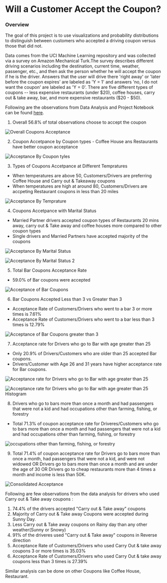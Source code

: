 # Will a Customer Accept the Coupon?

### Overview 
The goal of this project is to use visualizations and probability distributions to distinguish between customers who accepted a driving coupon versus those that did not.

Data comes from the UCI Machine Learning repository and was collected via a survey on Amazon Mechanical Turk.The survey describes different driving scenarios including the destination, current time, weather, passenger, etc., and then ask the person whether he will accept the coupon if he is the driver. Answers that the user will drive there 'right away' or 'later before the coupon expires' are labeled as 'Y = 1' and answers 'no, I do not want the coupon' are labeled as 'Y = 0'. There are five different types of coupons -- less expensive restaurants (under $20), coffee houses, carry out & take away, bar, and more expensive restaurants ($20 - $50).

Following are the observations from Data Analysis and Project Notebook can be found [here](./prompt.ipynb).

1. Overall 56.8% of total observations choose to accept the coupon

![Overall Coupons Acceptance](./images/Overall_Acceptance.png)

2. Coupon Accetpance by Coupon types - Coffee House ans Restaurants have better coupon acceptance 

![Acceptance By Coupon tyles](./images/Acceptance_by_coupon_types.png)

3. Types of Coupons Accetpance at Different Tempratures 
- When temperatures are above 50, Customers/Drivers are preferring Coffee House and Carry out & Takeaway coupons
- When temperatures are high at around 80, Customers/Drivers are accpeting Restaurant coupons in less than 20 miles

![Acceptance By Temprature](./images/Acceptance_by_temprature.png)

4. Coupons Accetpance with Marital Status
- Married Partner drivers accepted coupon types of Restaurants 20 mins away, carry out & Take away and coffee houses more compared to other coupon types
- Single drivers and Married Partners have accepted majority of the coupons

![Acceptance By Marital Status](./images/Acceptance_by_Marital_Status.png)

![Acceptance By Marital Status 2](./images/Acceptance_by_Marital_Status1.png)

5. Total Bar Coupons Acceptance Rate

- 59.0% of Bar coupons were accepted

![Acceptance of Bar Coupons](./images/Total_Bar_Coupons_Accepted.png)

6. Bar Coupons Accepted Less than 3 vs Greater than 3

- Acceptance Rate of Customers/Drivers who went to a bar 3 or more times is 7.61%
- Acceptance Rate of Customers/Drivers who went to a bar less than 3 times is 12.79%

![Acceptance of Bar Coupons greater than 3](./images/Acceptance_Greater_than_3.png)

7. Acceptance rate for Drivers who go to Bar with age greater than 25

- Only 20.9% of Drivers/Customers who are older than 25 accepted Bar coupons.
- Drivers/Customer with Age 26 and 31 years have higher acceptance rate for Bar coupons.

![Acceptance rate for Drivers who go to Bar with age greater than 25](./images/Acceptance_Pie_greater_than_25.png)

![Acceptance rate for Drivers who go to Bar with age greater than 25 Histogram](images/Acceptance_Histplot_greaterthan_25.png)

8. Drivers who go to bars more than once a month and had passengers that were not a kid and had occupations other than farming, fishing, or forestry

- Total 71.3% of coupon acceptance rate for Driveres/Customers who go to bars more than once a month and had passengers that were not a kid and had occupations other than farming, fishing, or forestry

![occupations other than farming, fishing, or forestry](images/Acceptance_farming.png)

9. Total 71.4% of coupon acceptance rate for Drivers go to bars more than once a month, had passengers that were not a kid, and were not widowed OR Drivers go to bars more than once a month and are under the age of 30 OR Drivers go to cheap restaurants more than 4 times a month and income is less than 50K.

![Consolidated Acceptance](images/Consolidated_Acceptance.png)



Following are few observations from the data analysis for drivers who used Carry out & Take away coupons : 

1. 74.4% of the drivers accepted "Carry out & Take away" coupons
2. Majority of Carry out & Take away Coupons were accepted during Sunny Day.
3. Less Carry out & Take away coupons on Rainy day than any other weather(Sunny or Snowy)
4. 91% of the driveres used "Carry out & Take away" coupons in Reverse direction
5. Acceptance Rate of Customers/Drivers who used  Carry Out & take away coupons 3 or more times is 35.03%
6. Acceptance Rate of Customers/Drivers who used  Carry Out & take away coupons less than 3 times is 27.39%

Similar analysis can be done on other Coupons like Coffee House, Restaurant. 